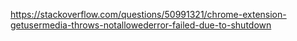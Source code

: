 https://stackoverflow.com/questions/50991321/chrome-extension-getusermedia-throws-notallowederror-failed-due-to-shutdown